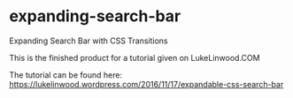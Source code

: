 # expanding-search-bar
Expanding Search Bar with CSS Transitions

This is the finished product for a tutorial given on LukeLinwood.COM

The tutorial can be found here: https://lukelinwood.wordpress.com/2016/11/17/expandable-css-search-bar 
